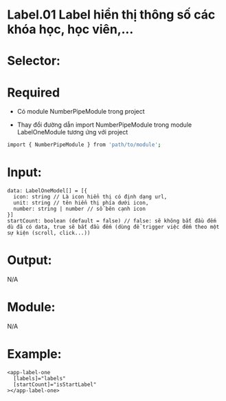# Label.01 Label hiển thị thông số các khóa học, học viên,...

# Selector:

<app-label-one></app-label-one>

# Required

- Có module NumberPipeModule trong project

- Thay đổi đường dẫn import NumberPipeModule trong module LabelOneModule tương ứng với project

```sh
import { NumberPipeModule } from 'path/to/module';
```

# Input:

    data: LabelOneModel[] = [{
      icon: string // Là icon hiển thị có định dạng url,
      unit: string // tên hiển thị phía dưới icon,
      number: string | number // số bên cạnh icon
    }]
    startCount: boolean (default = false) // false: sẽ không bắt đầu đếm dù đã có data, true sẽ bắt đầu đếm (dùng để trigger việc đếm theo một sự kiện (scroll, click...))

# Output:

N/A

# Module:

N/A

# Example:

    <app-label-one
      [labels]="labels"
      [startCount]="isStartLabel"
    ></app-label-one>
